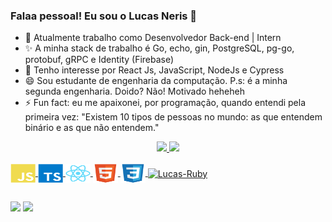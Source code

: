 ### Falaa pessoal! Eu sou o Lucas Neris 👋

- 🔭 Atualmente trabalho como Desenvolvedor Back-end | Intern
- ✨ A minha stack de trabalho é Go, echo, gin, PostgreSQL, pg-go, protobuf, gRPC e Identity (Firebase)
- 🌱 Tenho interesse por React Js, JavaScript, NodeJs e Cypress
- 😄 Sou estudante de engenharia da computação. P.s: é a minha segunda engenharia. Doido? Não! Motivado heheheh
- ⚡ Fun fact: eu me apaixonei, por programação, quando entendi pela primeira vez: "Existem 10 tipos de pessoas no mundo: as que entendem binário e as que não entendem."

<div align="center">
  <a href="https://github.com/lucasmateus-eng">
  <img height="180em" src="https://github-readme-stats.vercel.app/api?username=lucasmateus-eng&show_icons=true&theme=dark&include_all_commits=true&count_private=true"/>
  <img height="180em" src="https://github-readme-stats.vercel.app/api/top-langs/?username=lucasmateus-eng&layout=compact&langs_count=7&theme=dark"/>
</div>
  
<div style="display: inline_block"><br>
  <img align="center" alt="Lucas-Js" height="30" width="40" src="https://raw.githubusercontent.com/devicons/devicon/master/icons/javascript/javascript-plain.svg">
  <img align="center" alt="Lucas-Ts" height="30" width="40" src="https://raw.githubusercontent.com/devicons/devicon/master/icons/typescript/typescript-plain.svg">
  <img align="center" alt="Lucas-React" height="30" width="40" src="https://raw.githubusercontent.com/devicons/devicon/master/icons/react/react-original.svg">
  <img align="center" alt="Lucas-HTML" height="30" width="40" src="https://raw.githubusercontent.com/devicons/devicon/master/icons/html5/html5-original.svg">
  <img align="center" alt="Lucas-CSS" height="30" width="40" src="https://raw.githubusercontent.com/devicons/devicon/master/icons/css3/css3-original.svg">
  <img align="center" alt="Lucas-Ruby" height="30" width="40" src="https://cdn.jsdelivr.net/gh/devicons/devicon/icons/ruby/ruby-original.svg">
</div>

  ##

<div>
  <a href="https://www.linkedin.com/in/lucas-neris/" target="_blank"><img src="https://img.shields.io/badge/-LinkedIn-%230077B5?style=for-the-badge&logo=linkedin&logoColor=white" target="_blank"></a> 
  <a href = "mailto:lucas.falecomigo@gmail.com"><img src="https://img.shields.io/badge/-Gmail-%23333?style=for-the-badge&logo=gmail&logoColor=white" target="_blank"></a>
</div>
